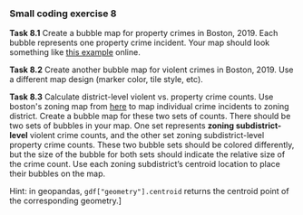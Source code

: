 ### Small coding exercise 8

**Task 8.1** Create a bubble map for property crimes in Boston, 2019. 
Each bubble represents one property crime incident. 
Your map should look something like [this example](https://hermionewy.github.io/crime/) online.


**Task 8.2** Create another bubble map for violent crimes in Boston, 2019. 
Use a different map design (marker color, tile style, etc). 


**Task 8.3** Calculate district-level violent vs. property crime counts. 
Use boston's zoning map from [here](https://data.boston.gov/dataset/boston-zoning-subdistricts) to map individual crime incidents to zoning district. 
Create a bubble map for these two sets of counts. 
There should be two sets of bubbles in your map. 
One set represents **zoning subdistrict-level** violent crime counts, and the other set zoning subdistrict-level property crime counts. 
These two bubble sets should be colored differently, but the size of the bubble for both sets should indicate the relative size of the crime count. 
Use each zoning subdistrict’s centroid location to place their bubbles on the map. 

Hint: in geopandas,  `gdf["geometry"].centroid` returns the centroid point of the corresponding geometry.]
